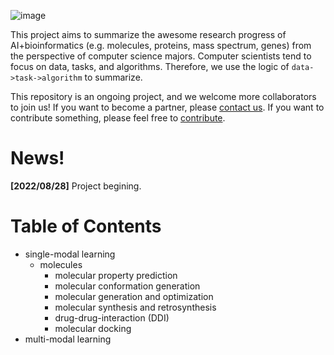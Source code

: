 ![image](https://github.com/HongxinXiang/awesome-ai-bioinformatics/blob/master/asset/logo.png)



This project aims to summarize the awesome research progress of AI+bioinformatics (e.g. molecules, proteins, mass spectrum, genes) from the perspective of computer science majors. Computer scientists tend to focus on data, tasks, and algorithms. Therefore, we use the logic of `data->task->algorithm` to summarize. 



This repository is an ongoing project, and we welcome more collaborators to join us! If you want to become a partner, please [contact us](mailto:xianghx21@gmail.com). If you want to contribute something, please feel free to [contribute](https://github.com/HongxinXiang/awesome-ai-bioinformatics/CONTRIBUTE.md).



# News!

**[2022/08/28]** Project begining.



# Table of Contents

- single-modal learning
  - molecules
    - molecular property prediction
    - molecular conformation generation
    - molecular generation and optimization
    - molecular synthesis and retrosynthesis
    - drug-drug-interaction (DDI)
    - molecular docking
- multi-modal learning